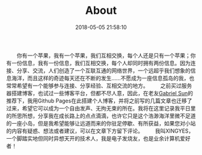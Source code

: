 ﻿---
title: About
date: 2018-05-05 21:58:10
comments: true
---

　　你有一个苹果，我有一个苹果，我们互相交换，每个人还是只有一个苹果；你有一份信息，我有一份信息，我们互相交换，每个人却同时拥有两份信息。因为连接、分享、交流，人们创造了一个互联互通的网络世界，一个远超乎我们想象的信息海洋，而且这样的奇迹每天还在不断的发生......不愿成为一座信息孤岛的我，也常常希望有一个能够参与连接、分享经验、互相交流的地方。
　　之前买过服务器搭建博客，也试过一些博客平台，但都不尽人意，因此，在老友[Gabriel Sun][1]的推荐下，我用Github  Pages在此搭建个人博客，并将之前写的几篇文章也迁移了过来，希望它可以成为一个自由发声、无拘无束的所在。我将在这里记录我平日里的所思所想，分享我在成长路上的点点滴滴，也许它只是这个浩渺海洋里微不足道的一座小岛，但是我希望能够让远道而来的你驻足停歇、有所获益，如果您对小站的内容有疑惑、想法或者建议，可以在文章下方留下评论。
　　我叫XINGYES，一个脚踏实地但同时异想天开的技术人，我是电子发烧友，也是业余计算机爱好者！


  [1]: https://gabriel1225.github.io/